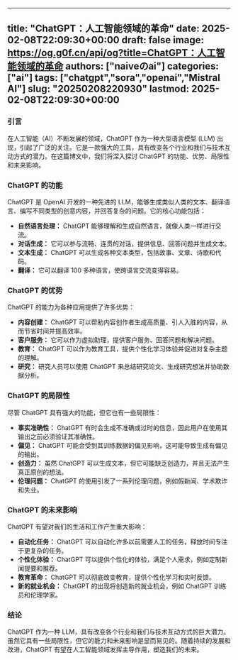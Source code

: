 
---
title: "ChatGPT：人工智能领域的革命"
date: 2025-02-08T22:09:30+00:00
draft: false
image: https://og.g0f.cn/api/og?title=ChatGPT：人工智能领域的革命
authors: ["naiveのai"]
categories: ["ai"]
tags: ["chatgpt","sora","openai","Mistral AI"]
slug: "20250208220930"
lastmod: 2025-02-08T22:09:30+00:00
---
### 引言

在人工智能（AI）不断发展的领域，ChatGPT 作为一种大型语言模型 (LLM) 出现，引起了广泛的关注。它是一款强大的工具，具有改变各个行业和我们与技术互动方式的潜力。在这篇博文中，我们将深入探讨 ChatGPT 的功能、优势、局限性和未来影响。

### ChatGPT 的功能

ChatGPT 是 OpenAI 开发的一种先进的 LLM，能够生成类似人类的文本、翻译语言、编写不同类型的创意内容，并回答复杂的问题。它的核心功能包括：

- **自然语言处理：** ChatGPT 能够理解和生成自然语言，就像人类一样进行交流。
- **对话生成：** 它可以参与流畅、连贯的对话，提供信息、回答问题并生成文本。
- **文本生成：** ChatGPT 可以生成各种文本类型，包括故事、文章、诗歌和代码。
- **翻译：** 它可以翻译 100 多种语言，使跨语言交流变得容易。

### ChatGPT 的优势

ChatGPT 的能力为各种应用提供了许多优势：

- **内容创建：** ChatGPT 可以帮助内容创作者生成高质量、引人入胜的内容，从而节省时间并提高效率。
- **客户服务：** 它可以作为虚拟助理，提供客户服务、回答问题和解决问题。
- **教育：** ChatGPT 可以作为教育工具，提供个性化学习体验并促进对复杂主题的理解。
- **研究：** 研究人员可以使用 ChatGPT 来总结研究论文、生成研究想法并协助数据分析。

### ChatGPT 的局限性

尽管 ChatGPT 具有强大的功能，但它也有一些局限性：

- **事实准确性：** ChatGPT 有时会生成不准确或过时的信息，因此用户在使用其输出之前必须验证其准确性。
- **偏见：** ChatGPT 可能会受到其训练数据的偏见影响，这可能导致生成有偏见的输出。
- **创造力：** 虽然 ChatGPT 可以生成文本，但它可能缺乏创造力，并且无法产生真正原创的想法。
- **伦理问题：** ChatGPT 的使用引发了一系列伦理问题，例如假新闻、学术欺诈和失业。

### ChatGPT 的未来影响

ChatGPT 有望对我们的生活和工作产生重大影响：

- **自动化任务：** ChatGPT 可以自动化许多以前需要人工的任务，释放时间专注于更复杂的任务。
- **个性化体验：** ChatGPT 可以提供个性化的体验，满足个人需求，例如定制新闻提要和推荐。
- **教育革命：** ChatGPT 可以彻底改变教育，提供个性化学习和实时反馈。
- **新的就业机会：** ChatGPT 的出现将创造新的就业机会，例如 ChatGPT 训练员和伦理学家。

### 结论

ChatGPT 作为一种 LLM，具有改变各个行业和我们与技术互动方式的巨大潜力。虽然它具有一些局限性，但它的能力和未来影响是显而易见的。随着持续的发展和改进，ChatGPT 有望在人工智能领域发挥主导作用，塑造我们的未来。